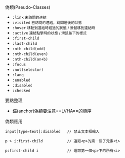 偽類(Pseudo-Classes)
- `:link` <small>未訪問的連結</small>
- `:visited` <small>已訪問的連結，訪問過後的狀態</small>
- `:hover` <small>移動到連結時經過的狀態 / 滑鼠移到連結時</small>
- `:active` <small>連結點擊時的狀態 / 滑鼠按下的樣式</small>
- `:first-child`
- `:last-child`
- `:nth-child(odd)`
- `:nth-child(even)`
- `:nth-child(an+b)`
- `:focus`
- `:not(selector)`
- `:lang`
- `:enabled`
- `:disabled`
- `:checked`

要點整理
- 錨(anchor)偽類要注意==LVHA==的順序

偽類應用
```
input[type=text]:disabled	// 禁止文本框輸入
```
```
p > i:first-child			// 選取<p>的第一個子元素<i>
```
```
p:first-child i				// 選取第一個<p>下的所有<i>
```

